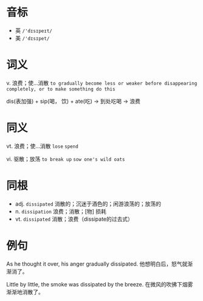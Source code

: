 # 音标

- 英 `/'dɪsɪpeɪt/`
- 美 `/'dɪsɪpet/`

# 词义

v. 浪费；使…消散
`to gradually become less or weaker before disappearing completely, or to make something do this`



dis(表加强) + sip(喝， 饮) + ate(吃) → 到处吃喝 → 浪费

# 同义

vt. 浪费；使…消散
`lose` `spend`

vi. 驱散；放荡
`to break up` `sow one's wild oats`

# 同根

- adj. `dissipated` 消散的；沉迷于酒色的；闲游浪荡的；放荡的
- n. `dissipation` 浪费；消散；[物] 损耗
- vt. `dissipated` 消散；浪费（dissipate的过去式）

# 例句

As he thought it over, his anger gradually dissipated.
他想明白后，怒气就渐渐消了。

Little by little, the smoke was dissipated by the breeze.
在微风的吹拂下烟雾渐渐地消散了。


